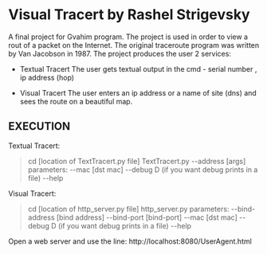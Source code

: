 
Visual Tracert
by Rashel Strigevsky
=========================
A final project for Gvahim program. The project is used in order to view a rout of a packet on the Internet.
The original traceroute program was written by Van Jacobson in 1987.
The project produces the user 2 services:
 - Textual Tracert
       The user gets textual output in the cmd - 
       serial number , ip address (hop)

 - Visual Tracert
       The user enters an ip address or a name of site (dns) and sees the route on a beautiful map.

EXECUTION
---------
Textual Tracert:

> cd [location of TextTracert.py file]
> TextTracert.py --address [args]
parameters:
--mac [dst mac]
--debug D   (if you want debug prints in a file)
--help

Visual Tracert:

> cd [location of http_server.py file]
> http_server.py
parameters:
--bind-address [bind address]
--bind-port [bind-port]
--mac [dst mac]
--debug D   (if you want debug prints in a file)
--help

Open a web server and use the line:
http://localhost:8080/UserAgent.html
